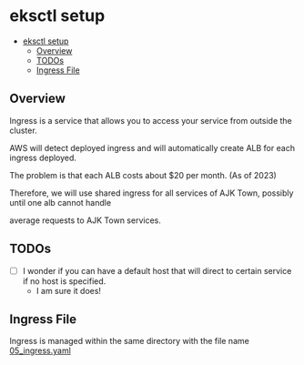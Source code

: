 # eksctl setup

<!-- TOC -->

- [eksctl setup](#eksctl-setup)
  - [Overview](#overview)
  - [TODOs](#todos)
  - [Ingress File](#ingress-file)

<!-- /TOC -->

## Overview

Ingress is a service that allows you to access your service from outside the cluster.

AWS will detect deployed ingress and will automatically create ALB for each ingress deployed.

The problem is that each ALB costs about $20 per month. (As of 2023)

Therefore, we will use shared ingress for all services of AJK Town, possibly until one alb cannot handle

average requests to AJK Town services.

## TODOs

- [ ] I wonder if you can have a default host that will direct to certain service if no host is specified.
  - I am sure it does!

## Ingress File

Ingress is managed within the same directory with the file name [05_ingress.yaml](./05_ingress.yaml)

